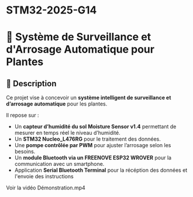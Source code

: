 # STM32-2025-G14
# 🌿 Système de Surveillance et d'Arrosage Automatique pour Plantes  

## 📌 Description  
Ce projet vise à concevoir un **système intelligent de surveillance et d’arrosage automatique** pour les plantes.  

Il repose sur :  
- Un **capteur d’humidité du sol Moisture Sensor v1.4** permettant de mesurer en temps réel le niveau d’humidité.  
- Un **STM32 Nucleo_L476RG** pour le traitement des données.  
- Une **pompe contrôlée par PWM** pour ajuster l’arrosage selon les besoins.  
- Un **module Bluetooth via un FREENOVE ESP32 WROVER** pour la communication avec un smartphone.
- Application **Serial Bluetooth Terminal** pour la récéption des données et l'envoie des instructions 

Voir la vidéo Démonstration.mp4
